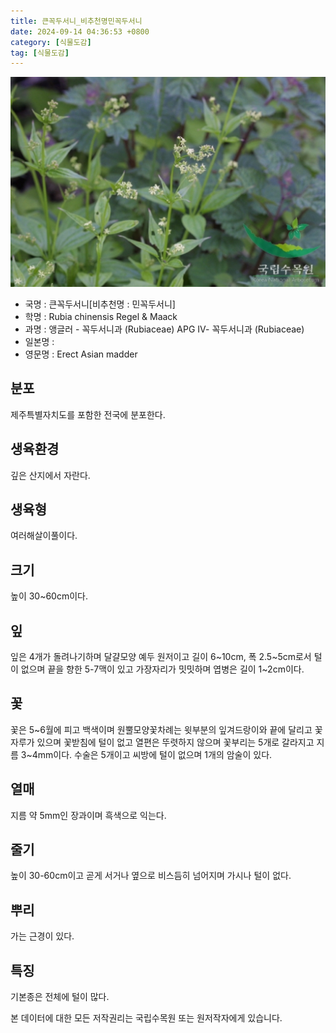 ```yaml
---
title: 큰꼭두서니_비추천명민꼭두서니
date: 2024-09-14 04:36:53 +0800
category: [식물도감]
tag: [식물도감]
---
```




![큰꼭두서니[비추천명 : 민꼭두서니]](/assets/img/fileUpload/plants/basic/Rubiaceae/Rubia/18203/1_th2.JPG)
- 국명 : 큰꼭두서니[비추천명 : 민꼭두서니]
- 학명 : Rubia chinensis Regel & Maack
- 과명 : 앵글러 - 꼭두서니과 (Rubiaceae) APG Ⅳ- 꼭두서니과 (Rubiaceae)
- 일본명 : 
- 영문명 : Erect Asian madder


## 분포
제주특별자치도를 포함한 전국에 분포한다.
## 생육환경
깊은 산지에서 자란다.
## 생육형
여러해살이풀이다.
## 크기
높이 30~60cm이다.
## 잎
잎은 4개가 돌려나기하며 달걀모양 예두 원저이고 길이 6~10cm, 폭 2.5~5cm로서 털이 없으며 끝을 향한 5-7맥이 있고 가장자리가 밋밋하며 엽병은 길이 1~2cm이다.
## 꽃
꽃은 5~6월에 피고 백색이며 원뿔모양꽃차례는 윗부분의 잎겨드랑이와 끝에 달리고 꽃자루가 있으며 꽃받침에 털이 없고 열편은 뚜렷하지 않으며 꽃부리는  5개로 갈라지고 지름 3~4mm이다. 수술은 5개이고 씨방에 털이 없으며 1개의 암술이 있다. 
## 열매
지름 약 5mm인 장과이며 흑색으로 익는다.
## 줄기
높이 30-60cm이고 곧게 서거나 옆으로 비스듬히 넘어지며 가시나 털이 없다.
## 뿌리
가는 근경이 있다.
## 특징
기본종은 전체에 털이 많다.






본 데이터에 대한 모든 저작권리는 국립수목원 또는 원저작자에게 있습니다.
